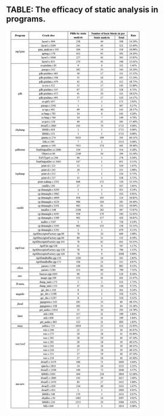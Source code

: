 ## TABLE: The efficacy of static analysis in programs.

![Static analysis](https://github.com/SEU-SSL/PDGF-Details/blob/main/Image/static-analysis.png)
